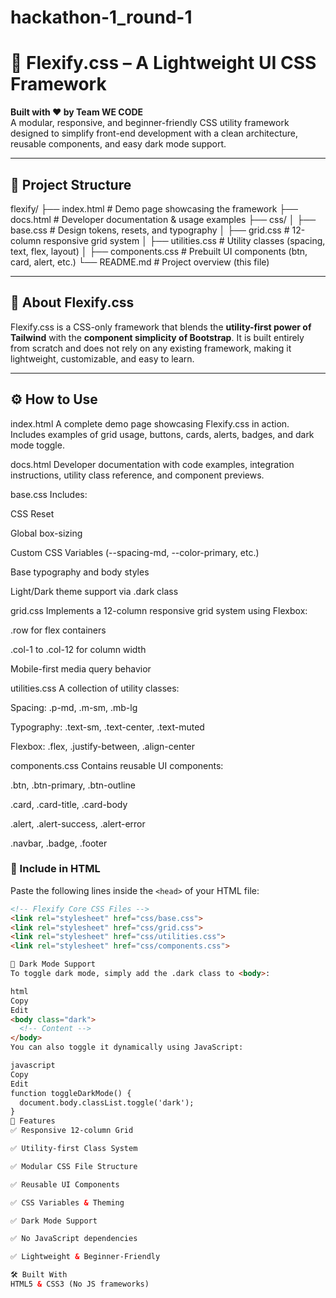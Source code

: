 # hackathon-1_round-1
# 💠 Flexify.css – A Lightweight UI CSS Framework

**Built with ❤️ by Team WE CODE**  
A modular, responsive, and beginner-friendly CSS utility framework designed to simplify front-end development with a clean architecture, reusable components, and easy dark mode support.

---

## 📂 Project Structure
flexify/ ├── index.html # Demo page showcasing the framework ├── docs.html # Developer documentation & usage examples ├── css/ │ ├── base.css # Design tokens, resets, and typography │ ├── grid.css # 12-column responsive grid system │ ├── utilities.css # Utility classes (spacing, text, flex, layout) │ ├── components.css # Prebuilt UI components (btn, card, alert, etc.) └── README.md # Project overview (this file)

---

## 📘 About Flexify.css

Flexify.css is a CSS-only framework that blends the **utility-first power of Tailwind** with the **component simplicity of Bootstrap**. It is built entirely from scratch and does not rely on any existing framework, making it lightweight, customizable, and easy to learn.

---

## ⚙️ How to Use
index.html
A complete demo page showcasing Flexify.css in action. Includes examples of grid usage, buttons, cards, alerts, badges, and dark mode toggle.

docs.html
Developer documentation with code examples, integration instructions, utility class reference, and component previews.

base.css
Includes:

CSS Reset

Global box-sizing

Custom CSS Variables (--spacing-md, --color-primary, etc.)

Base typography and body styles

Light/Dark theme support via .dark class

grid.css
Implements a 12-column responsive grid system using Flexbox:

.row for flex containers

.col-1 to .col-12 for column width

Mobile-first media query behavior

utilities.css
A collection of utility classes:

Spacing: .p-md, .m-sm, .mb-lg

Typography: .text-sm, .text-center, .text-muted

Flexbox: .flex, .justify-between, .align-center

components.css
Contains reusable UI components:

.btn, .btn-primary, .btn-outline

.card, .card-title, .card-body

.alert, .alert-success, .alert-error

.navbar, .badge, .footer

### 🔗 Include in HTML

Paste the following lines inside the `<head>` of your HTML file:

```html
<!-- Flexify Core CSS Files -->
<link rel="stylesheet" href="css/base.css">
<link rel="stylesheet" href="css/grid.css">
<link rel="stylesheet" href="css/utilities.css">
<link rel="stylesheet" href="css/components.css">

🌙 Dark Mode Support
To toggle dark mode, simply add the .dark class to <body>:

html
Copy
Edit
<body class="dark">
  <!-- Content -->
</body>
You can also toggle it dynamically using JavaScript:

javascript
Copy
Edit
function toggleDarkMode() {
  document.body.classList.toggle('dark');
}
🚀 Features
✅ Responsive 12-column Grid

✅ Utility-first Class System

✅ Modular CSS File Structure

✅ Reusable UI Components

✅ CSS Variables & Theming

✅ Dark Mode Support

✅ No JavaScript dependencies

✅ Lightweight & Beginner-Friendly

🛠 Built With
HTML5 & CSS3 (No JS frameworks)

